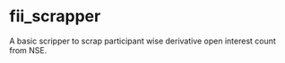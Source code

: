# fii_scrapper
A basic scripper to scrap participant wise derivative open interest count from NSE.


